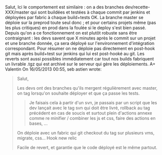Salut,
Ici le comportement est similaire : on a des branches 
dev/recette-XXX/master qui sont buildées et testées à chaque commit par 
jenkins et déployées par fabric à chaque build+tests OK.
La branche master se déploie sur la preprod toute seul donc ; et pour 
certains projets même (pas les plus critiques) en prod dans la foulée si 
le deploy s'est bien passé.
Depuis qu'on a ce fonctionnement on est plutôt robuste sans être 
contraignant : les devs savent que X minutes après le commit sur un 
projet et une branche donnée, ça sera déployé sur l'environnement 
d'intégration correspondant.
Pour résumer on ne déploie pas directement en post-hook git mais après 
build+test sur jenkins qui lui est post-hooké au git.
Les reverts sont aussi possibles immédiatement car tout nos builds 
fabriquent un livrable .tgz qui est archivé sur le serveur qui gère les 
déploiements.
A+
Valentin
On 16/05/2013 00:55, seb astien wrote:
> Salut,
>
> Les devs ont des branches qu'ils mergent régulièrement avec master, on
> tag lorsqu'on souhaite déployer et que ça passe les tests.
>
> > Je faisais cela à partir d'un svn, je passais par un script que les dev
> > lançait avec le tag svn qui doit être livré, rollback au tag précédent
> > en cas de soucis et surtout plein d'actions annexe comme re minifier /
> > combiner les js et css, faire des actions en bases, ...
>
> On déploie avec un fabric qui git checkout du tag sur plusieurs vms,
> migrate, css... Hook new relic
>
> Facile de revert, et garantie que le code déployé est le même partout.
